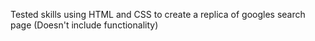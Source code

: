 Tested skills using HTML and CSS to create a replica of googles search page (Doesn't include functionality)
